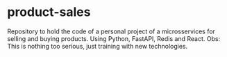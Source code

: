 # product-sales
Repository to hold the code of a personal project of a microsservices for selling and buying products. Using Python, FastAPI, Redis and React. Obs: This is nothing too serious, just training with new technologies.
